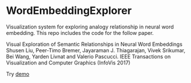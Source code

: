 # WordEmbeddingExplorer
Visualization system for exploring analogy relationship in neural word embedding. This repo includes the code for the follow paper.

Visual Exploration of Semantic Relationships in Neural Word Embeddings 
Shusen Liu, Peer-Timo Bremer, Jayaraman J. Thiagarajan, Vivek Srikumar, Bei Wang, Yarden Livnat and Valerio Pascucci.
IEEE Transactions on Visualization and Computer Graphics (InfoVis 2017)

Try [demo](http://residue3.sci.utah.edu)
